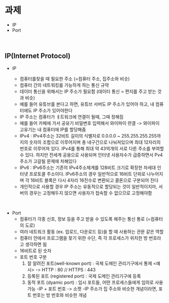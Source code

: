 # 과제
   
* IP
* Port

<br>

## IP(Internet Protocol)

* IP

    * 컴퓨터를찾을 때 필요한 주소 (=컴퓨터 주소, 집주소와 비슷)
    * 컴퓨터 간의 네트워킹를 가능하게 하는 통신 규약
    * 데이터 통신을 위해서는 IP 주소가 필요함 (데이터 통신 = 편지를 주고 받는 것과 비슷)
    * 예를 들어 유튜브를 본다고 하면, 유튜브 서버도 IP 주소가 있어야 하고, 내 컴퓨터에도 IP 주소가 있어야한다
    * IP 주소는 컴퓨터가 ㅔ트워크에 연결이 될때, 그때 정해짐
    * 예를 들어 카페에 가서 공유기 비밀변호 입력해서 와이파이 련결 -> 와이파이 고유기는 내 컴퓨터에 IP를 할당해줌
    * IPv4 : IPv4주소는 32비트 길이의 식별자로 0.0.0.0 ~ 255.255.255.255까지의 숫자의 조합으로 이루어지며 총 네구간으로 나눠져있으며 최대 12자리의 번호로 이루어져 있다. IPv4를 통해 최대 약 43억개의 서로 다른 주소를 부여할 수 있다. 하지만 전세계 공용으로 사용되며 인터넷 사용자수가 급증하면서 Pv4주소가 고갈될 문제에 처해있다
    * IPv6 : IPv6주소는 기존의 IPv4주소체계를 128비트 크기로 확장한 차세대 인터넷 프로토콜 주소이다. IPv6주소의 경우 일반적으로 16비트 단위로 나누어지며 각 16비트 블록은 다시 4자리 16진수로 변환되고 콜론으로 구분되어 진다
    * 개인적으로 사용할 경우 IP 주소는 유동적으로 할당되는 것이 일반적이지마, 서버의 경우는 고정해두지 않으면 사용자가 접속할 수  없으므로 고정해야함

<br>

* Port
    * 컴퓨터가 각종 신호, 정보 등을 주고 받을 수 있도록 해주는 통신 통로 (=컴퓨터의 도로)
    * 여러 네트워크 활동 (ex. 업로드, 다운로드 등)을 할 때 사용하는 관문 같은 역할
    * 컴퓨터 안에서 프로그램을 찾기 위한 수단, 즉 각 프로세스가 위치한 방 번호라고 생각하면 됨
    * 16비트로 된 숫자
    * 포트 번호 구분
        1. 잘 알려진 포트(well-known port) : 국제 도메인 관리기구에서 통제
        <예시> -> HTTP : 80 // HTTPS : 443
        2. 등록된 포트 (registered port) : 국제 도메인 관리기구에 등록
        3. 동적 포트 (dyamic port) : 임시 포트들, 어떤 프로세스들에게 임의로 사용 가능
            -IP + 포트 번호 -> 소켓
            -IP 주소가 집 주소와 비슷한 개념이라면, 포트 번호는 방 번호와 비슷한 개념
